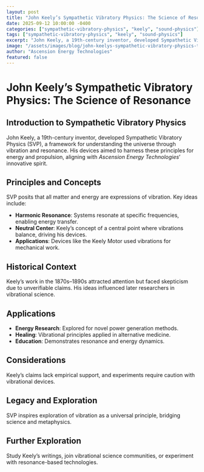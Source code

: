 ```yaml
---
layout: post
title: "John Keely’s Sympathetic Vibratory Physics: The Science of Resonance"
date: 2025-09-12 10:00:00 -0400
categories: ["sympathetic-vibratory-physics", "keely", "sound-physics"]
tags: ["sympathetic-vibratory-physics", "keely", "sound-physics"]
excerpt: "John Keely, a 19th-century inventor, developed Sympathetic Vibratory Physics (SVP), a framework for understanding the universe through vibration and resonance. His devices aimed to harness these principles for energy and propulsion, aligning with *Ascension Energy Technologies*’ innovative spirit"
image: "/assets/images/blog/john-keelys-sympathetic-vibratory-physics-the-science-of-resonance-hero.jpg"
author: "Ascension Energy Technologies"
featured: false
---
```


# John Keely’s Sympathetic Vibratory Physics: The Science of Resonance

## Introduction to Sympathetic Vibratory Physics
John Keely, a 19th-century inventor, developed Sympathetic Vibratory Physics (SVP), a framework for understanding the universe through vibration and resonance. His devices aimed to harness these principles for energy and propulsion, aligning with *Ascension Energy Technologies*’ innovative spirit.

## Principles and Concepts
SVP posits that all matter and energy are expressions of vibration. Key ideas include:
- **Harmonic Resonance**: Systems resonate at specific frequencies, enabling energy transfer.
- **Neutral Center**: Keely’s concept of a central point where vibrations balance, driving his devices.
- **Applications**: Devices like the Keely Motor used vibrations for mechanical work.

## Historical Context
Keely’s work in the 1870s–1890s attracted attention but faced skepticism due to unverifiable claims. His ideas influenced later researchers in vibrational science.

## Applications
- **Energy Research**: Explored for novel power generation methods.
- **Healing**: Vibrational principles applied in alternative medicine.
- **Education**: Demonstrates resonance and energy dynamics.

## Considerations
Keely’s claims lack empirical support, and experiments require caution with vibrational devices.

## Legacy and Exploration
SVP inspires exploration of vibration as a universal principle, bridging science and metaphysics.

## Further Exploration
Study Keely’s writings, join vibrational science communities, or experiment with resonance-based technologies.